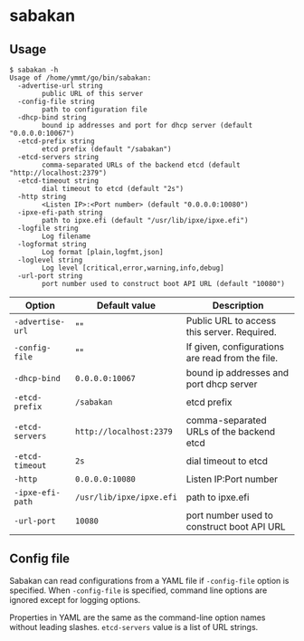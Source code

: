 sabakan
=======

Usage
-----

```console
$ sabakan -h
Usage of /home/ymmt/go/bin/sabakan:
  -advertise-url string
        public URL of this server
  -config-file string
        path to configuration file
  -dhcp-bind string
        bound ip addresses and port for dhcp server (default "0.0.0.0:10067")
  -etcd-prefix string
        etcd prefix (default "/sabakan")
  -etcd-servers string
        comma-separated URLs of the backend etcd (default "http://localhost:2379")
  -etcd-timeout string
        dial timeout to etcd (default "2s")
  -http string
        <Listen IP>:<Port number> (default "0.0.0.0:10080")
  -ipxe-efi-path string
        path to ipxe.efi (default "/usr/lib/ipxe/ipxe.efi")
  -logfile string
        Log filename
  -logformat string
        Log format [plain,logfmt,json]
  -loglevel string
        Log level [critical,error,warning,info,debug]
  -url-port string
        port number used to construct boot API URL (default "10080")
```

Option           | Default value            | Description
---------------- | ------------------------ | -----------
`-advertise-url` | ""                       | Public URL to access this server.  Required.
`-config-file`   | ""                       | If given, configurations are read from the file.
`-dhcp-bind`     | `0.0.0.0:10067`          | bound ip addresses and port dhcp server
`-etcd-prefix`   | `/sabakan`               | etcd prefix
`-etcd-servers`  | `http://localhost:2379`  | comma-separated URLs of the backend etcd
`-etcd-timeout`  | `2s`                     | dial timeout to etcd
`-http`          | `0.0.0.0:10080`          | Listen IP:Port number
`-ipxe-efi-path` | `/usr/lib/ipxe/ipxe.efi` | path to ipxe.efi
`-url-port`      | `10080`                  | port number used to construct boot API URL

Config file
-----------

Sabakan can read configurations from a YAML file if `-config-file` option is specified.
When `-config-file` is specified, command line options are ignored except for logging
options.

Properties in YAML are the same as the command-line option names without leading slashes.
`etcd-servers` value is a list of URL strings.

